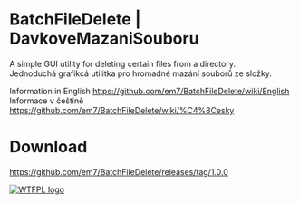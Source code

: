 # BatchFileDelete | DavkoveMazaniSouboru
A simple GUI utility for deleting certain files from a directory.<br />
Jednoduchá grafikcá utilitka pro hromadné mazání souborů ze složky.

Information in English https://github.com/em7/BatchFileDelete/wiki/English <br />
Informace v češtině https://github.com/em7/BatchFileDelete/wiki/%C4%8Cesky

# Download
https://github.com/em7/BatchFileDelete/releases/tag/1.0.0

[![WTFPL logo](http://www.wtfpl.net/wp-content/uploads/2012/12/wtfpl-badge-1.png)](http://www.wtfpl.net)
